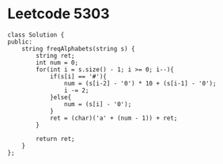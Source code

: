 # Leetcode 5303
    class Solution {
    public:
        string freqAlphabets(string s) {
            string ret;
            int num = 0;
            for(int i = s.size() - 1; i >= 0; i--){
                if(s[i] == '#'){
                    num = (s[i-2] - '0') * 10 + (s[i-1] - '0');
                    i -= 2;
                }else{
                    num = (s[i] - '0');
                }
                ret = (char)('a' + (num - 1)) + ret;
            }

            return ret;
        }
    };
